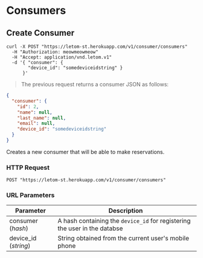 # Consumers

## Create Consumer

```shell
curl -X POST "https://letom-st.herokuapp.com/v1/consumer/consumers"
  -H "Authorization: meowmeowmeow"
  -H "Accept: application/vnd.letom.v1"
  -d '{ "consumer": {
        "device_id": "somedeviceidstring" }
      }'
```

> The previous request returns a consumer JSON as follows:

```json
{
  "consumer": {
    "id": 2,
    "name": null,
    "last_name": null,
    "email": null,
    "device_id": "somedeviceidstring"
  }
}
```

Creates a new consumer that will be able to make reservations.

### HTTP Request

`POST "https://letom-st.herokuapp.com/v1/consumer/consumers"`

### URL Parameters

Parameter | Description
--------- | -----------
consumer (*hash*)| A hash containing the `device_id` for registering the user in the databse
device_id (*string*)| String obtained from the current user's mobile phone
